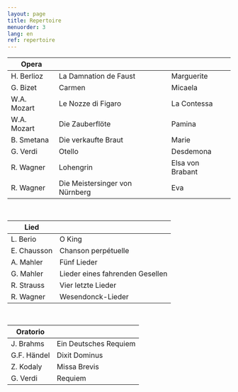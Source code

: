 ```yaml
---
layout: page
title: Repertoire
menuorder: 3
lang: en
ref: repertoire
---
```



|Opera | | |
| -------- | ----- | ---- |
| H. Berlioz | La Damnation de Faust | Marguerite |
| G. Bizet | Carmen | Micaela |
| W.A. Mozart | Le Nozze di Figaro | La Contessa |
| W.A. Mozart | Die Zauberflöte | Pamina |
| B. Smetana | Die verkaufte Braut | Marie |
| G. Verdi | Otello | Desdemona |
| R. Wagner | Lohengrin | Elsa von Brabant |
| R. Wagner | Die Meistersinger von Nürnberg | Eva |

&nbsp;

| Lied| | 
| -------- | ----- |
| L. Berio | O King |
| E. Chausson | Chanson perpétuelle |
| A. Mahler | Fünf Lieder |
| G. Mahler | Lieder eines fahrenden Gesellen |
| R. Strauss | Vier letzte Lieder |
| R. Wagner | Wesendonck-Lieder |

&nbsp;

| Oratorio| | 
| -------- | ----- |
| J. Brahms | Ein Deutsches Requiem |
| G.F. Händel | Dixit Dominus |
| Z. Kodaly| Missa Brevis |
| G. Verdi | Requiem |


